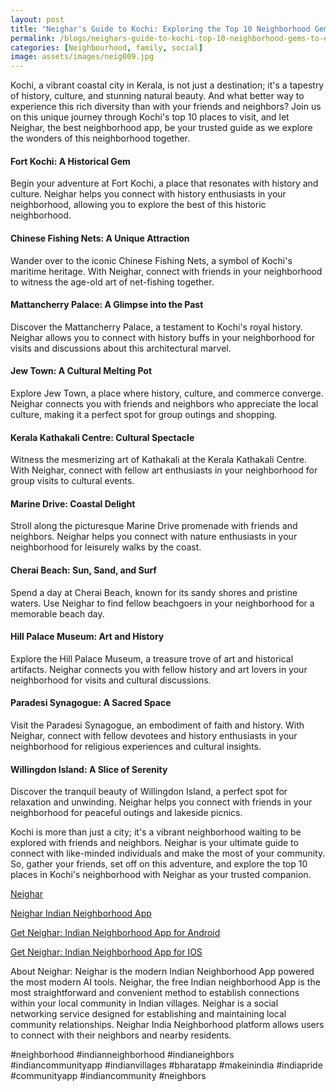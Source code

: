 ```yaml
---
layout: post
title: "Neighar's Guide to Kochi: Exploring the Top 10 Neighborhood Gems with Friends"
permalink: /blogs/neighars-guide-to-kochi-top-10-neighborhood-gems-to-explore-with-friends
categories: [Neighbourhood, family, social]
image: assets/images/neig009.jpg
---
```



Kochi, a vibrant coastal city in Kerala, is not just a destination; it's a tapestry of history, culture, and stunning natural beauty. And what better way to experience this rich diversity than with your friends and neighbors? Join us on this unique journey through Kochi's top 10 places to visit, and let Neighar, the best neighborhood app, be your trusted guide as we explore the wonders of this neighborhood together.

#### Fort Kochi: A Historical Gem

Begin your adventure at Fort Kochi, a place that resonates with history and culture. Neighar helps you connect with history enthusiasts in your neighborhood, allowing you to explore the best of this historic neighborhood.

#### Chinese Fishing Nets: A Unique Attraction

Wander over to the iconic Chinese Fishing Nets, a symbol of Kochi's maritime heritage. With Neighar, connect with friends in your neighborhood to witness the age-old art of net-fishing together.

#### Mattancherry Palace: A Glimpse into the Past

Discover the Mattancherry Palace, a testament to Kochi's royal history. Neighar allows you to connect with history buffs in your neighborhood for visits and discussions about this architectural marvel.

#### Jew Town: A Cultural Melting Pot

Explore Jew Town, a place where history, culture, and commerce converge. Neighar connects you with friends and neighbors who appreciate the local culture, making it a perfect spot for group outings and shopping.

#### Kerala Kathakali Centre: Cultural Spectacle

Witness the mesmerizing art of Kathakali at the Kerala Kathakali Centre. With Neighar, connect with fellow art enthusiasts in your neighborhood for group visits to cultural events.

#### Marine Drive: Coastal Delight

Stroll along the picturesque Marine Drive promenade with friends and neighbors. Neighar helps you connect with nature enthusiasts in your neighborhood for leisurely walks by the coast.

#### Cherai Beach: Sun, Sand, and Surf

Spend a day at Cherai Beach, known for its sandy shores and pristine waters. Use Neighar to find fellow beachgoers in your neighborhood for a memorable beach day.

#### Hill Palace Museum: Art and History

Explore the Hill Palace Museum, a treasure trove of art and historical artifacts. Neighar connects you with fellow history and art lovers in your neighborhood for visits and cultural discussions.

#### Paradesi Synagogue: A Sacred Space

Visit the Paradesi Synagogue, an embodiment of faith and history. With Neighar, connect with fellow devotees and history enthusiasts in your neighborhood for religious experiences and cultural insights.

#### Willingdon Island: A Slice of Serenity

Discover the tranquil beauty of Willingdon Island, a perfect spot for relaxation and unwinding. Neighar helps you connect with friends in your neighborhood for peaceful outings and lakeside picnics.

Kochi is more than just a city; it's a vibrant neighborhood waiting to be explored with friends and neighbors. Neighar is your ultimate guide to connect with like-minded individuals and make the most of your community. So, gather your friends, set off on this adventure, and explore the top 10 places in Kochi's neighborhood with Neighar as your trusted companion. 

[Neighar](https://www.neighar.com)

[Neighar Indian Neighborhood App](https://neighar.com/download)

[Get Neighar: Indian Neighborhood App for Android](https://play.google.com/store/apps/details?id=com.neighar.app)

[Get Neighar: Indian Neighborhood App for IOS](https://apps.apple.com/us/app/neighar-india-neighborhood-app/id6471035218)

About Neighar:
Neighar is the modern Indian Neighborhood App powered the most modern AI tools. Neighar, the free Indian neighborhood App is the most straightforward and convenient method to establish connections within your local community in Indian villages. Neighar is a social networking service designed for establishing and maintaining local community relationships. Neighar India Neighborhood platform allows users to connect with their neighbors and nearby residents.

#neighborhood #indianneighborhood #indianeighbors #indiancommunityapp #indianvillages #bharatapp #makeinindia #indiapride #communityapp #indiancommunity #neighbors